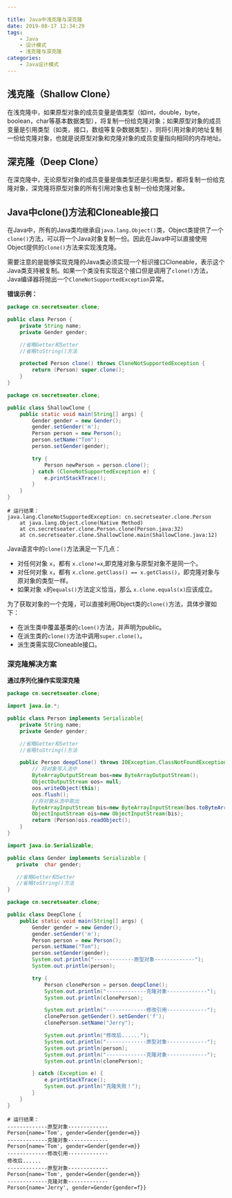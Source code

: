 ```yaml
---

title: Java中浅克隆与深克隆
date: 2019-08-17 12:34:29
tags:
	- Java
	- 设计模式
	- 浅克隆与深克隆
categories:
	- Java设计模式
---
```


## 浅克隆（Shallow Clone）

在浅克隆中，如果原型对象的成员变量是值类型（如int，double，byte，boolean，char等基本数据类型），将复制一份给克隆对象；如果原型对象的成员变量是引用类型（如类，接口，数组等复杂数据类型），则将引用对象的地址复制一份给克隆对象，也就是说原型对象和克隆对象的成员变量指向相同的内存地址。

## 深克隆（Deep Clone）

在深克隆中，无论原型对象的成员变量是值类型还是引用类型，都将复制一份给克隆对象，深克隆将原型对象的所有引用对象也复制一份给克隆对象。

## Java中clone()方法和Cloneable接口

在Java中，所有的Java类均继承自`java.lang.Object()`类，Object类提供了一个`clone()`方法，可以将一个Java对象复制一份。因此在Java中可以直接使用Object提供的`clone()`方法来实现浅克隆。

需要注意的是能够实现克隆的Java类必须实现一个标识接口Cloneable，表示这个Java类支持被复制。如果一个类没有实现这个接口但是调用了`clone()`方法，Java编译器将抛出一个`CloneNotSupportedException`异常。

<!-- more-->

**错误示例：**

```java
package cn.secretseater.clone;

public class Person {
    private String name;
    private Gender gender;

    //省略Getter和Setter
    //省略toString()方法

    protected Person clone() throws CloneNotSupportedException {
        return (Person) super.clone();
    }
}

```
```java
package cn.secretseater.clone;

public class ShallowClone {
    public static void main(String[] args) {
        Gender gender = new Gender();
        gender.setGender('m');
        Person person = new Person();
        person.setName("Tom");
        person.setGender(gender);

        try {
            Person newPerson = person.clone();
        } catch (CloneNotSupportedException e) {
            e.printStackTrace();
        }
    }
}
```
```
# 运行结果：
java.lang.CloneNotSupportedException: cn.secretseater.clone.Person
	at java.lang.Object.clone(Native Method)
	at cn.secretseater.clone.Person.clone(Person.java:32)
	at cn.secretseater.clone.ShallowClone.main(ShallowClone.java:12)
```

Java语言中的`clone()`方法满足一下几点：

- 对任何对象 `x`，都有 `x.clone!=x`,即克隆对象与原型对象不是同一个。
- 对任何对象 `x`，都有 `x.clone.getClass() == x.getClass()`，即克隆对象与原对象的类型一样。
- 如果对象 `x`的`equals()`方法定义恰当，那么 `x.clone.equals(x)`应该成立。

为了获取对象的一个克隆，可以直接利用Object类的`clone()`方法，具体步骤如下：

- 在派生类中覆盖基类的`cloen()`方法，并声明为public。
- 在派生类的`clone()`方法中调用`super.clone()`。
- 派生类需实现Cloneable接口。

### 深克隆解决方案

**通过序列化操作实现深克隆**

```java
package cn.secretseater.clone;

import java.io.*;

public class Person implements Serializable{
    private String name;
    private Gender gender;

    //省略Getter和Setter
    //省略toString()方法

    public Person deepClone() throws IOException,ClassNotFoundException{
        // 将对象写入流中
        ByteArrayOutputStream bos=new ByteArrayOutputStream();
        ObjectOutputStream oos= null;
        oos.writeObject(this);
        oos.flush();
        //将对象从流中取出
        ByteArrayInputStream bis=new ByteArrayInputStream(bos.toByteArray());
        ObjectInputStream ois=new ObjectInputStream(bis);
        return (Person)ois.readObject();
    }
}
```
```java
import java.io.Serializable;

public class Gender implements Serializable {
   private  char gender;

   //省略Getter和Setter
   //省略toString()方法
}
```
```java
package cn.secretseater.clone;

public class DeepClone {
    public static void main(String[] args) {
        Gender gender = new Gender();
        gender.setGender('m');
        Person person = new Person();
        person.setName("Tom");
        person.setGender(gender);
        System.out.println("-------------原型对象-------------");
        System.out.println(person);

        try {
            Person clonePerson = person.deepClone();
            System.out.println("-------------克隆对象-------------");
            System.out.println(clonePerson);

            System.out.println("-------------修改引用-------------");
            clonePerson.getGender().setGender('f');
            clonePerson.setName("Jerry");

            System.out.println("修改后......");
            System.out.println("-------------原型对象-------------");
            System.out.println(person);
            System.out.println("-------------克隆对象-------------");
            System.out.println(clonePerson);

        } catch (Exception e) {
            e.printStackTrace();
            System.out.println("克隆失败！");
        }
    }
}
```

```
# 运行结果：
-------------原型对象-------------
Person{name='Tom', gender=Gender{gender=m}}
-------------克隆对象-------------
Person{name='Tom', gender=Gender{gender=m}}
-------------修改引用-------------
修改后......
-------------原型对象-------------
Person{name='Tom', gender=Gender{gender=m}}
-------------克隆对象-------------
Person{name='Jerry', gender=Gender{gender=f}}
```